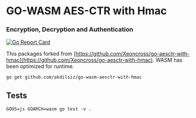 # GO-WASM AES-CTR with Hmac 
### Encryption, Decryption and Authentication
[![Go Report Card](https://goreportcard.com/badge/github.com/akdilsiz/go-wasm-aesctr-with-hmac)](https://goreportcard.com/report/github.com/akdilsiz/go-wasm-aesctr-with-hmac)  


This packages forked from [https://github.com/Xeoncross/go-aesctr-with-hmac](https://github.com/Xeoncross/go-aesctr-with-hmac). WASM has been optimized for runtime.

```shell
go get github.com/akdilsiz/go-wasm-aesctr-with-hmac
```

## Tests
```shell
GOOS=js GOARCH=wasm go test -v .
```